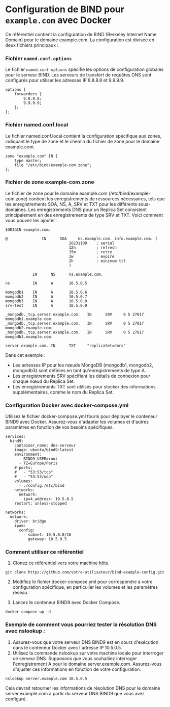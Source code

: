 
# Configuration de BIND pour `example.com` avec Docker

Ce référentiel contient la configuration de BIND (Berkeley Internet Name Domain) pour le domaine example.com. La configuration est divisée en deux fichiers principaux :

### Fichier `named.conf.options`

Le fichier `named.conf.options` spécifie les options de configuration globales pour le serveur BIND. Les serveurs de transfert de requêtes DNS sont configurés pour utiliser les adresses IP 8.8.8.8 et 9.9.9.9.

```bind
options {
    forwarders {
        8.8.8.8;
        9.9.9.9;
    };
};
```

### Fichier named.conf.local

Le fichier named.conf.local contient la configuration spécifique aux zones, indiquant le type de zone et le chemin du fichier de zone pour le domaine example.com.

```
zone "example.com" IN {
    type master;
    file "/etc/bind/example-com.zone";
};
```

### Fichier de zone example-com.zone

Le fichier de zone pour le domaine example.com (/etc/bind/example-com.zone) contient les enregistrements de ressources nécessaires, tels que les enregistrements SOA, NS, A, SRV et TXT pour les différents sous-domaines. Les enregistrements DNS pour un Replica Set consistent principalement en des enregistrements de type SRV et TXT. Voici comment vous pouvez les ajouter :

```
$ORIGIN example.com.

@               IN      SOA     ns.example.com. info.example.com. (
                            20231109    ; serial
                            12h         ; refresh
                            15m         ; retry
                            3w          ; expire
                            2h          ; minimum ttl
                            )

            IN      NS      ns.example.com.

ns          IN      A       10.5.0.5

mongodb1    IN      A       10.5.0.6
mongodb2    IN      A       10.5.0.7
mongodb3    IN      A       10.5.0.8
srv-test    IN      A       10.5.0.9

_mongodb._tcp.server.example.com.   IN      SRV     0 5 27017 mongodb1.example.com.
_mongodb._tcp.server.example.com.   IN      SRV     0 5 27017 mongodb2.example.com.
_mongodb._tcp.server.example.com.   IN      SRV     0 5 27017 mongodb3.example.com.

server.example.com. IN      TXT     "replicaSet=dbrs"
```

Dans cet exemple :

* Les adresses IP pour les nœuds MongoDB (mongodb1, mongodb2, mongodb3) sont définies en tant qu'enregistrements de type A.
* Les enregistrements SRV spécifient les détails de connexion pour chaque nœud du Replica Set.
* Les enregistrements TXT sont utilisés pour stocker des informations supplémentaires, comme le nom du Replica Set.

### Configuration Docker avec docker-compose.yml

Utilisez le fichier docker-compose.yml fourni pour déployer le conteneur BIND9 avec Docker. Assurez-vous d'adapter les volumes et d'autres paramètres en fonction de vos besoins spécifiques.
```
services:
  bind9:
    container_name: dns-serveur
    image: ubuntu/bind9:latest
    environment:
      - BIND9_USER=root
      - TZ=Europe/Paris
    # ports:
    #   - "53:53/tcp"
    #   - "53:53/udp"
    volumes:
      - ./config:/etc/bind
    networks:
      network:
        ipv4_address: 10.5.0.5
    restart: unless-stopped

networks:
  network:
    driver: bridge
    ipam:
      config:
        - subnet: 10.5.0.0/16
          gateway: 10.5.0.5
```

### Comment utiliser ce référentiel

1. Clonez ce référentiel vers votre machine hôte.
```
git clone https://github.com/votre-utilisateur/bind-example-config.git
```
2. Modifiez le fichier docker-compose.yml pour correspondre à votre configuration spécifique, en particulier les volumes et les paramètres réseau.

3. Lancez le conteneur BIND9 avec Docker Compose.
```
docker-compose up -d
```

### Exemple de comment vous pourriez tester la résolution DNS avec nslookup :

1. Assurez-vous que votre serveur DNS BIND9 est en cours d'exécution dans le conteneur Docker avec l'adresse IP 10.5.0.5.
2. Utilisez la commande nslookup sur votre machine locale pour interroger ce serveur DNS. Supposons que vous souhaitiez interroger l'enregistrement A pour le domaine server.example.com. Assurez-vous d'ajuster ces informations en fonction de votre configuration.
```
nslookup server.example.com 10.5.0.5
```
Cela devrait retourner les informations de résolution DNS pour le domaine server.example.com à partir du serveur DNS BIND9 que vous avez configuré.